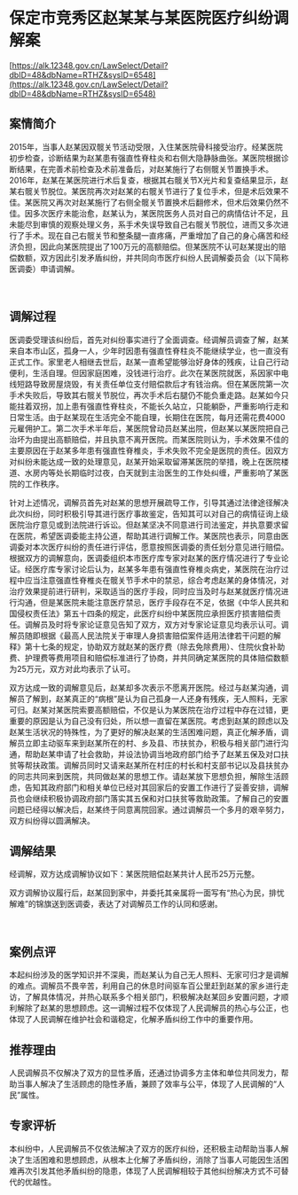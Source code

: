 # 保定市竞秀区赵某某与某医院医疗纠纷调解案 

[https://alk.12348.gov.cn/LawSelect/Detail?dbID=48&dbName=RTHZ&sysID=6548](https://alk.12348.gov.cn/LawSelect/Detail?dbID=48&dbName=RTHZ&sysID=6548) 


## 案情简介 

2015年，当事人赵某因双髋关节活动受限，入住某医院骨科接受治疗。经某医院初步检查，诊断结果为赵某患有强直性脊柱炎和右侧大隐静脉曲张。某医院根据诊断结果，在完善术前检查及术前准备后，对赵某施行了右侧髋关节置换手术。2016年，赵某在某医院进行术后复查，根据其右髋关节X光片和复查结果显示，赵某右髋关节脱位。某医院再次对赵某的右髋关节进行了复位手术，但是术后效果不佳。某医院又再次对赵某施行了右侧全髋关节置换术后翻修术，但术后效果仍然不佳。因多次医疗未能治愈，赵某认为，某医院医务人员对自己的病情估计不足，且未能尽到审慎的观察处理义务，系手术失误导致自己右髋关节脱位，进而又多次进行了手术。现在自己右髋关节和整条腿一直疼痛，严重增加了自己的身心痛苦和经济负担，因此向某医院提出了100万元的高额赔偿。但某医院不认可赵某提出的赔偿数额，双方因此引发矛盾纠纷，并共同向市医疗纠纷人民调解委员会（以下简称医调委）申请调解。    
     

## 调解过程 

医调委受理该纠纷后，首先对纠纷事实进行了全面调查。经调解员调查了解，赵某来自本市山区，孤身一人，少年时因患有强直性脊柱炎不能继续学业，也一直没有正式工作。家里老人相继去世后，赵某一直希望能够治好身体的残疾，让自己行动便利，生活自理。但因家庭困难，没钱进行治疗。此次在某医院就医，系因家中电线短路导致房屋烧毁，有关责任单位支付赔偿款后才有钱治病。但在某医院第一次手术失败后，导致其右髋关节脱位，再次手术后右腿仍不能负重走路。赵某如今只能拄着双拐，加上患有强直性脊柱炎，不能长久站立，只能躺卧，严重影响行走和日常生活。由于赵某现在生活完全不能自理，长期住在医院，每月还需花费4000元雇佣护工。第二次手术半年后，某医院曾动员赵某出院，但赵某以某医院把自己治坏为由提出高额赔偿，并且执意不离开医院。而某医院则认为，手术效果不佳的主要原因在于赵某多年患有强直性脊椎炎，手术失败不完全是医院的责任。因双方对纠纷未能达成一致的处理意见，赵某开始采取留滞某医院的举措，晚上在医院楼道、水房内等处长期临时过夜，白天就到主治医生的工作处纠缠，严重影响了某医院的工作秩序。                  
 
针对上述情况，调解员首先对赵某的思想开展疏导工作，引导其通过法律途径解决此次纠纷，同时积极引导其进行医疗事故鉴定，告知其可以对自己的病情征询上级医院治疗意见或到法院进行诉讼。但赵某坚决不同意进行司法鉴定，并执意要求留在医院，希望医调委能主持公道，帮助其进行调解工作。某医院也表示，同意由医调委对本次医疗纠纷的责任进行评估，愿意按照医调委的责任划分意见进行赔偿。根据双方的调解意向，医调委组织本市医疗库专家对赵某的医疗情况进行了专业论证。经医疗库专家讨论后认为，赵某多年患有强直性脊椎炎病史，某医院在治疗过程中应当注意强直性脊椎炎在髋关节手术中的禁忌，综合考虑赵某的身体情况，对治疗效果提前进行研判，采取适当的医疗手段，同时应当及时与赵某就医疗情况进行沟通，但是某医院未能注意医疗禁忌，医疗手段存在不足，依据《中华人民共和国侵权责任法》第五十四条的规定，此医疗纠纷中某医院应承担医疗损害赔偿责任。调解员及时将专家论证意见告知了双方，双方对专家论证意见均表示认可。调解员随即根据《最高人民法院关于审理人身损害赔偿案件适用法律若干问题的解释》第十七条的规定，协助双方就赵某的医疗费（除去免除费用）、住院伙食补助费、护理费等费用项目和赔偿标准进行了协商，并共同确定某医院的具体赔偿数额为25万元，双方对此均表示了认可。 
 
双方达成一致的调解意见后，赵某却多次表示不愿离开医院。经过与赵某沟通，调解员了解到，赵某真正的“病根”是认为自己孤身一人还身有残疾，无人照料，无家可归。赵某对某医院索要高额赔偿，不仅是认为某医院在治疗过程中存在过错，更重要的原因是认为自己没有归处，所以想一直留在某医院。考虑到赵某的顾虑以及赵某生活状况的特殊性，为了更好的解决赵某的生活困难问题，真正化解矛盾，调解员立即主动驱车来到赵某所在的村、乡及县、市扶贫办，积极与相关部门进行沟通，帮助赵某申请了社会救助，并设法协调当地政府部门给予了赵某五保及对口扶贫等帮扶政策。调解员同时又请来赵某所在村庄的村长和村支部书记以及县扶贫办的同志共同来到医院，共同做赵某的思想工作。请赵某放下思想负担，解除生活顾虑，告知其政府部门和相关单位已经对其回家后的安置工作进行了妥善安排，调解员也会继续积极协调政府部门落实其五保和对口扶贫等救助政策。了解自己的安置问题已经得以解决后，赵某终于同意离院回家。通过调解员一个多月的艰辛努力，双方纠纷得以圆满解决。 

## 调解结果 

经调解，双方达成调解协议如下：某医院赔偿赵某共计人民币25万元整。 
 
双方调解协议履行后，赵某回到家中，并委托其亲属将一面写有“热心为民，排忧解难”的锦旗送到医调委，表达了对调解员工作的认同和感谢。        
     

## 案例点评 

本起纠纷涉及的医学知识并不深奥，而赵某认为自己无人照料、无家可归才是调解的难点。调解员不畏辛苦，利用自己的休息时间驱车百公里赶到赵某的家乡进行走访，了解具体情况，并热心联系多个相关部门，积极解决赵某回乡安置问题，才顺利解除了赵某的思想顾虑。这一调解过程不仅体现了人民调解员的热心与公正，也体现了人民调解在维护社会和谐稳定，化解矛盾纠纷工作中的重要作用。 

## 推荐理由 

人民调解员不仅解决了双方的显性矛盾，还通过协调多方主体和单位共同发力，帮助当事人解决了生活顾虑的隐性矛盾，兼顾了效率与公平，体现了人民调解的“人民”属性。 

## 专家评析 

本纠纷中，人民调解员不仅依法解决了双方的医疗纠纷，还积极主动帮助当事人解决了生活困难和思想顾虑，从根本上化解了矛盾纠纷，消除了当事人可能因生活困难再次引发其他矛盾纠纷的隐患，体现了人民调解相较于其他纠纷解决方式不可替代的优越性。 
